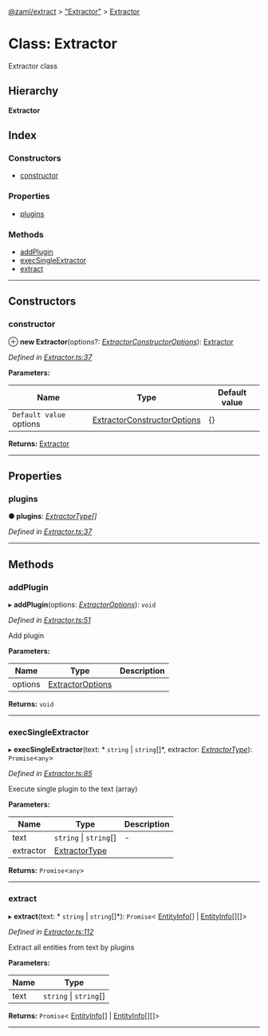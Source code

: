 [@zaml/extract](../README.md) > ["Extractor"](../modules/_extractor_.md) > [Extractor](../classes/_extractor_.extractor.md)

# Class: Extractor

Extractor class

## Hierarchy

**Extractor**

## Index

### Constructors

* [constructor](_extractor_.extractor.md#constructor)

### Properties

* [plugins](_extractor_.extractor.md#plugins)

### Methods

* [addPlugin](_extractor_.extractor.md#addplugin)
* [execSingleExtractor](_extractor_.extractor.md#execsingleextractor)
* [extract](_extractor_.extractor.md#extract)

---

## Constructors

<a id="constructor"></a>

###  constructor

⊕ **new Extractor**(options?: *[ExtractorConstructorOptions](../modules/_types_.md#extractorconstructoroptions)*): [Extractor](_extractor_.extractor.md)

*Defined in [Extractor.ts:37](https://github.com/nexushubs/zaml-lang/blob/dba599e/packages/zaml-extract/src/Extractor.ts#L37)*

**Parameters:**

| Name | Type | Default value |
| ------ | ------ | ------ |
| `Default value` options | [ExtractorConstructorOptions](../modules/_types_.md#extractorconstructoroptions) |  {} |

**Returns:** [Extractor](_extractor_.extractor.md)

___

## Properties

<a id="plugins"></a>

###  plugins

**● plugins**: *[ExtractorType](../modules/_types_.md#extractortype)[]*

*Defined in [Extractor.ts:37](https://github.com/nexushubs/zaml-lang/blob/dba599e/packages/zaml-extract/src/Extractor.ts#L37)*

___

## Methods

<a id="addplugin"></a>

###  addPlugin

▸ **addPlugin**(options: *[ExtractorOptions](../modules/_types_.md#extractoroptions)*): `void`

*Defined in [Extractor.ts:51](https://github.com/nexushubs/zaml-lang/blob/dba599e/packages/zaml-extract/src/Extractor.ts#L51)*

Add plugin

**Parameters:**

| Name | Type | Description |
| ------ | ------ | ------ |
| options | [ExtractorOptions](../modules/_types_.md#extractoroptions) |   |

**Returns:** `void`

___
<a id="execsingleextractor"></a>

###  execSingleExtractor

▸ **execSingleExtractor**(text: * `string` &#124; `string`[]*, extractor: *[ExtractorType](../modules/_types_.md#extractortype)*): `Promise`<`any`>

*Defined in [Extractor.ts:85](https://github.com/nexushubs/zaml-lang/blob/dba599e/packages/zaml-extract/src/Extractor.ts#L85)*

Execute single plugin to the text (array)

**Parameters:**

| Name | Type | Description |
| ------ | ------ | ------ |
| text |  `string` &#124; `string`[]|  \- |
| extractor | [ExtractorType](../modules/_types_.md#extractortype) |   |

**Returns:** `Promise`<`any`>

___
<a id="extract"></a>

###  extract

▸ **extract**(text: * `string` &#124; `string`[]*): `Promise`< [EntityInfo](../interfaces/_types_.entityinfo.md)[] &#124; [EntityInfo](../interfaces/_types_.entityinfo.md)[][]>

*Defined in [Extractor.ts:112](https://github.com/nexushubs/zaml-lang/blob/dba599e/packages/zaml-extract/src/Extractor.ts#L112)*

Extract all entities from text by plugins

**Parameters:**

| Name | Type |
| ------ | ------ |
| text |  `string` &#124; `string`[]|

**Returns:** `Promise`< [EntityInfo](../interfaces/_types_.entityinfo.md)[] &#124; [EntityInfo](../interfaces/_types_.entityinfo.md)[][]>

___

